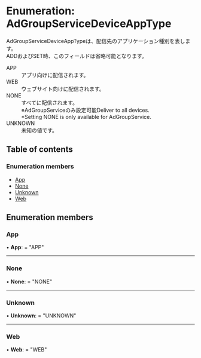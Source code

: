 # Enumeration: AdGroupServiceDeviceAppType


<div lang=\"ja\"> AdGroupServiceDeviceAppTypeは、配信先のアプリケーション種別を表します。<br> ADDおよびSET時、このフィールドは省略可能となります。 </div>  <dl class=term>   <dt class=\"term__item\">APP</dt>   <dd class=\"term__desc\"><span lang=\"ja\">アプリ向けに配信されます。</span></dd>   <dt class=\"term__item\">WEB</dt>   <dd class=\"term__desc\"><span lang=\"ja\">ウェブサイト向けに配信されます。</span></dd>   <dt class=\"term__item\">NONE</dt>   <dd class=\"term__desc\"><span lang=\"ja\">すべてに配信されます。<br>※AdGroupServiceのみ設定可能</span><span lang=\"en\">Deliver to all devices.<br>*Setting NONE is only available for AdGroupService.</span></dd>   <dt class=\"term__item\">UNKNOWN</dt>   <dd class=\"term__desc\"><span lang=\"ja\">未知の値です。</span></dd> </dl>

## Table of contents

### Enumeration members

- [App](adgroupservicedeviceapptype.md#app)
- [None](adgroupservicedeviceapptype.md#none)
- [Unknown](adgroupservicedeviceapptype.md#unknown)
- [Web](adgroupservicedeviceapptype.md#web)

## Enumeration members

### App

• **App**: = "APP"

___

### None

• **None**: = "NONE"

___

### Unknown

• **Unknown**: = "UNKNOWN"

___

### Web

• **Web**: = "WEB"
